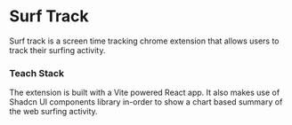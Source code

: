 # Surf Track

Surf track is a screen time tracking chrome extension that allows users to track their surfing activity.

### Teach Stack

The extension is built with a Vite powered React app. It also makes use of Shadcn UI components library in-order to show a chart based summary of the web surfing activity.
